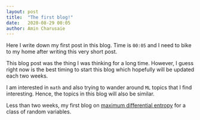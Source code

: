```yaml
---
layout: post
title:  "The first blog!"
date:   2020-08-29 00:05
author: Amin Charusaie
---
```

Here I write down my first post in this blog. Time is `00:05` and I need to bike to my home after writing this very short post.

This blog post was the thing I was thinking for a long time. However, I guess right now is the best timing to start this blog which hopefully will be updated each two weeks.

I am interested in `math` and also trying to wander around `ML` topics that I find interesting. Hence, the topics in this blog will also be similar.

Less than two weeks, my first blog on [maximum differential entropy][max-ent] for a class of random variables. 


[max-ent]:     https://en.wikipedia.org/wiki/Principle_of_maximum_entropy
